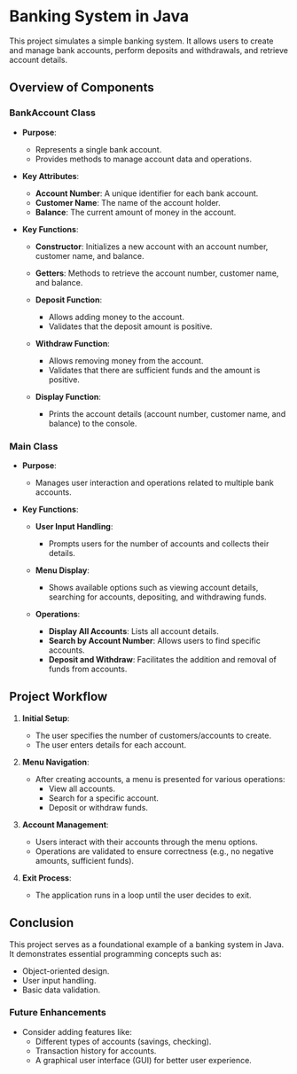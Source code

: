 # Banking System in Java

This project simulates a simple banking system. It allows users to create and manage bank accounts, perform deposits and withdrawals, and retrieve account details.

## Overview of Components

### BankAccount Class

- **Purpose**: 
  - Represents a single bank account. 
  - Provides methods to manage account data and operations.

- **Key Attributes**:
  - **Account Number**: A unique identifier for each bank account.
  - **Customer Name**: The name of the account holder.
  - **Balance**: The current amount of money in the account.

- **Key Functions**:
  - **Constructor**: Initializes a new account with an account number, customer name, and balance.
  - **Getters**: Methods to retrieve the account number, customer name, and balance.
  
  - **Deposit Function**:
    - Allows adding money to the account.
    - Validates that the deposit amount is positive.
  
  - **Withdraw Function**:
    - Allows removing money from the account.
    - Validates that there are sufficient funds and the amount is positive.

  - **Display Function**:
    - Prints the account details (account number, customer name, and balance) to the console.

### Main Class

- **Purpose**: 
  - Manages user interaction and operations related to multiple bank accounts.

- **Key Functions**:
  - **User Input Handling**: 
    - Prompts users for the number of accounts and collects their details.
  
  - **Menu Display**:
    - Shows available options such as viewing account details, searching for accounts, depositing, and withdrawing funds.
  
  - **Operations**:
    - **Display All Accounts**: Lists all account details.
    - **Search by Account Number**: Allows users to find specific accounts.
    - **Deposit and Withdraw**: Facilitates the addition and removal of funds from accounts.

## Project Workflow

1. **Initial Setup**:
   - The user specifies the number of customers/accounts to create.
   - The user enters details for each account.

2. **Menu Navigation**:
   - After creating accounts, a menu is presented for various operations:
     - View all accounts.
     - Search for a specific account.
     - Deposit or withdraw funds.

3. **Account Management**:
   - Users interact with their accounts through the menu options.
   - Operations are validated to ensure correctness (e.g., no negative amounts, sufficient funds).

4. **Exit Process**:
   - The application runs in a loop until the user decides to exit.

## Conclusion

This project serves as a foundational example of a banking system in Java. It demonstrates essential programming concepts such as:
- Object-oriented design.
- User input handling.
- Basic data validation.

### Future Enhancements

- Consider adding features like:
  - Different types of accounts (savings, checking).
  - Transaction history for accounts.
  - A graphical user interface (GUI) for better user experience.
